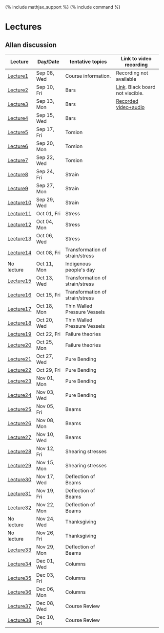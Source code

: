 {% include mathjax_support %}
{% include command %}

# Lectures

## Allan discussion

<!-- Bars (Springs)
Torsion
Bending
Stress/Strain tensors
Transformation of Stress/Strain
Mohr Circle
Pressure Vessels/Failure Criteria--Octahedral, Maximum shear, Rankine-Hugnoit.
Buckling/Energy Methods.
Optional: Dynamics

HW 6-8 (On days when lab is due don't have a home work due)
       1 Midterm
       1 Final
       3 Labs. -->


|Lecture | Day/Date| tentative topics | Link to video recording|
|----------------|----------------|----------------|-------|
| [Lecture1](Lecture_1.md) | Sep 08, Wed | Course information. |Recording not available|
| [Lecture2](Lecture_2.md) | Sep 10, Fri | Bars |[Link](https://www.dropbox.com/s/dmyis07ps4uvovy/zoom_0.mp4?dl=0). Black board not viscible.|
| [Lecture3](Lecture_3.md) | Sep 13, Mon | Bars |[Recorded video+audio](https://www.dropbox.com/sh/as2gnbrb7fzkr3d/AAB_h7GD2anBSG-3P0jMTdhKa?dl=0)|
| [Lecture4](Lecture_4.md) | Sep 15, Wed | Bars ||
| [Lecture5](Lecture_5.md) | Sep 17, Fri | Torsion ||
| [Lecture6](Lecture_6.md) | Sep 20, Mon | Torsion ||
| [Lecture7](Lecture_7.md) | Sep 22, Wed | Torsion ||
| [Lecture8](Lecture_8.md) | Sep 24, Fri | Strain ||
| [Lecture9](Lecture_9.md) | Sep 27, Mon | Strain ||
| [Lecture10](Lecture_10.md) | Sep 29, Wed | Strain ||
| [Lecture11](Lecture_11.md) | Oct 01, Fri | Stress ||
| [Lecture12](Lecture_12.md) | Oct 04, Mon | Stress ||
| [Lecture13](Lecture_13.md) | Oct 06, Wed | Stress ||
| [Lecture14](Lecture_14.md) | Oct 08, Fri |  Transformation of strain/stress ||
| No lecture | Oct 11, Mon | Indigenous people's day ||
| [Lecture15](Lecture_15.md) | Oct 13, Wed | Transformation of strain/stress ||
| [Lecture16](Lecture_16.md) | Oct 15, Fri | Transformation of strain/stress ||
| [Lecture17](Lecture_17.md) | Oct 18, Mon |  Thin Walled Pressure Vessels ||
| [Lecture18](Lecture_18.md) | Oct 20, Wed | Thin Walled Pressure Vessels ||
| [Lecture19](Lecture_19.md) | Oct 22, Fri | Failure theories ||
| [Lecture20](Lecture_20.md) | Oct 25, Mon | Failure theories ||
| [Lecture21](Lecture_21.md) | Oct 27, Wed | Pure Bending ||
| [Lecture22](Lecture_22.md) | Oct 29, Fri | Pure Bending ||
| [Lecture23](Lecture_23.md) | Nov 01, Mon | Pure Bending ||
| [Lecture24](Lecture_24.md) | Nov 03, Wed | Pure Bending ||
| [Lecture25](Lecture_25.md) | Nov 05, Fri | Beams ||
| [Lecture26](Lecture_26.md) | Nov 08, Mon | Beams||
| [Lecture27](Lecture_27.md) | Nov 10, Wed | Beams ||
| [Lecture28](Lecture_28.md) | Nov 12, Fri | Shearing stresses||
| [Lecture29](Lecture_29.md) | Nov 15, Mon | Shearing stresses ||
| [Lecture30](Lecture_30.md) | Nov 17, Wed | Deflection of Beams ||
| [Lecture31](Lecture_31.md) | Nov 19, Fri | Deflection of Beams ||
| [Lecture32](Lecture_32.md) | Nov 22, Mon | Deflection of Beams ||
| No lecture | Nov 24, Wed | Thanksgiving ||
| No lecture | Nov 26, Fri | Thanksgiving ||
| [Lecture33](Lecture_33.md) | Nov 29, Mon | Deflection of Beams ||
| [Lecture34](Lecture_34.md) | Dec 01, Wed | Columns ||
| [Lecture35](Lecture_35.md) | Dec 03, Fri | Columns ||
| [Lecture36](Lecture_36.md) | Dec 06, Mon | Columns||
| [Lecture37](Lecture_37.md) | Dec 08, Wed | Course Review ||
| [Lecture38](Lecture_38.md) | Dec 10, Fri | Course Review||



















